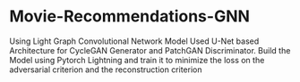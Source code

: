 # Movie-Recommendations-GNN
Using Light Graph Convolutional Network Model
Used U-Net based Architecture for CycleGAN Generator and PatchGAN Discriminator. Build the Model using
Pytorch Lightning and train it to minimize the loss on the adversarial criterion and the reconstruction criterion
